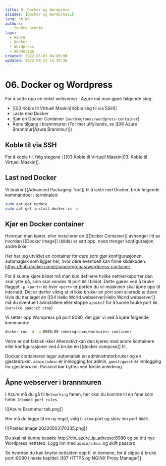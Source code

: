 ```yaml
---
title: 6. Docker og Wordpress
aliases: [Docker og Wordpress,]
lang: nb-NO
authors:
  - Sondre Grønås
tags:
  - Azure
  - Docker
  - Wordpress
  - Webdesign
created: 2022-05-03 04:00:00
updated: 2022-08-21 15:39:36
---
```

# 06. Docker og Wordpress
For å sette opp en enkel webserver i Azure må man gjøre følgende steg:
- [[03 Koble til Virtuell Maskin|Koble seg til via SSH]]
- Laste ned Docker
- Kjør en Docker Container (`sondregronas/wordpress-container`)
- Åpne tilgang i brannmuren (For mer utfyllende, se [[08 Azure Brannmur|Azure Brannmur]])

## Koble til via SSH
For å koble til, følg stegene i [[03 Koble til Virtuell Maskin|03. Koble til Virtuell Maskin]].

## Last ned Docker
Vi bruker [[Advanced Packaging Tool]] til å laste ned Docker, bruk følgende kommandoer i terminalen:
```sh
sudo apt-get update
sudo apt-get install docker.io -y
```

## Kjør en Docker container
Hvordan man kjører, eller installerer en [[Docker Container]] avhenger litt av hvordan [[Docker Image]] (bilde) er satt opp, noen trenger konfigurasjon, andre ikke.

Her har jeg utviklet en container for dere som gjør konfigurasjonen automagisk som ligger her, hvor dere eventuelt kan finne kildekoden: https://hub.docker.com/r/sondregronas/wordpress-container

For å kunne kjøre bildet må man kun definere hvilke nettverksporter den skal lytte på, som skal sendes til port `80` i bildet. Dette gjøres ved å bruke flagget `-p <port>:80` hvor `<port>` er porten du vil maskinen skal åpne opp til internett. Det er derfor viktig at vi ikke bruker en port som allerede er åpen. Hvis du har laget en [[04 Hello World webserver|Hello World webserver]] må du eventuelt avinstallere eller stoppe `apache2` for å kunne bruke port `80`. (`service apache2 stop`)

Vi setter opp Wordpress på port 8080, det gjør vi ved å kjøre følgende kommando:

```sh
docker run -d -p 8080:80 sondregronas/wordpress-container
```

Verre er det faktisk ikke! Alternativt kan den kjøres med andre kontainere eller konfigurasjoner ved å bruke en [[docker compose]] fil.

Docker containeren lager automatisk en administratorbruker og en gjestebruker. `admin/admin` er innlogging for admin, `guest/guest` er innlogging for gjestebruker. Passord bør byttes ved første anledning.

## Åpne webserver i brannmuren
I Azure må du gå til `Networking` fanen, her skal du komme til en fane som heter `Inbound port rules`.

![[Azure Brannmur tab.png]]

Her må du legge til en ny regel, velg `Custom` port og skriv inn port `8080`.

![[Pasted image 20220503170335.png]]

Du skal nå kunne besøke http://din_azure_ip_adresse:8080 og se ditt nye Wordpress nettsted. Logg inn med `admin/admin` og skift passord.

Se hvordan du kan knytte nettsiden opp til et domene, for å slippe å bruke port :8080 i neste kapittel: [[07 HTTPS og NGINX Proxy Manager]]